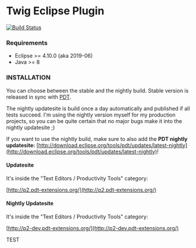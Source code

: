 # Twig Eclipse Plugin

[![Build Status](https://secure.travis-ci.org/pulse00/Twig-Eclipse-Plugin.png)](http://travis-ci.org/pulse00/Twig-Eclipse-Plugin)

### Requirements

- Eclipse >= 4.10.0 (aka 2019-06)
- Java >= 8

### INSTALLATION

You can choose between the stable and the nightly build. Stable version is released in sync with [PDT](https://projects.eclipse.org/projects/tools.pdt/documentation).

The nightly updatesite is build once a day automatically and published if all tests succeed. I'm using the nightly version myself for my production projects, so you can be quite
certain that no major bugs make it into the nightly updatesite ;)

If you want to use the nightly build, make sure to also add the __PDT nightly updatesite:__ [http://download.eclipse.org/tools/pdt/updates/latest-nightly](http://download.eclipse.org/tools/pdt/updates/latest-nightly)!


#### Updatesite

It's inside the "Text Editors / Productivity Tools" category:

[http://p2.pdt-extensions.org/](http://p2.pdt-extensions.org/)

#### Nightly Updatesite

It's inside the "Text Editors / Productivity Tools" category:

[http://p2-dev.pdt-extensions.org/](http://p2-dev.pdt-extensions.org/)

TEST

